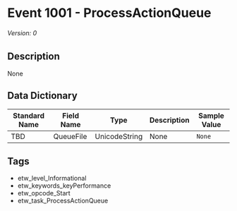 # Event 1001 - ProcessActionQueue
###### Version: 0

## Description
None

## Data Dictionary
|Standard Name|Field Name|Type|Description|Sample Value|
|---|---|---|---|---|
|TBD|QueueFile|UnicodeString|None|`None`|

## Tags
* etw_level_Informational
* etw_keywords_keyPerformance
* etw_opcode_Start
* etw_task_ProcessActionQueue